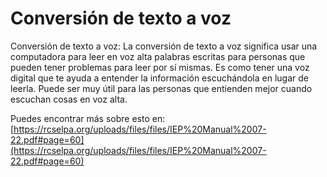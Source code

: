 # Conversión de texto a voz
Conversión de texto a voz: La conversión de texto a voz significa usar una computadora para leer en voz alta palabras escritas para personas que pueden tener problemas para leer por sí mismas. Es como tener una voz digital que te ayuda a entender la información escuchándola en lugar de leerla. Puede ser muy útil para las personas que entienden mejor cuando escuchan cosas en voz alta.

Puedes encontrar más sobre esto en: [https://rcselpa.org/uploads/files/files/IEP%20Manual%2007-22.pdf#page=60](https://rcselpa.org/uploads/files/files/IEP%20Manual%2007-22.pdf#page=60)
